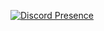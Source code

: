 [![Discord Presence](https://lanyard.cnrad.dev/api/262340959004524545?&bg=6fa8dc&hideDiscrim=true)](https://discord.com/users/262340959004524545)
